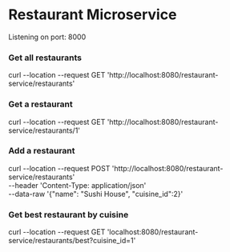 # Restaurant Microservice

Listening on port: 8000

### Get all restaurants
curl --location --request GET 'http://localhost:8080/restaurant-service/restaurants'

### Get a restaurant
curl --location --request GET 'http://localhost:8080/restaurant-service/restaurants/1'

### Add a restaurant
curl --location --request POST 'http://localhost:8080/restaurant-service/restaurants' \
--header 'Content-Type: application/json' \
--data-raw '{"name": "Sushi House", "cuisine_id":2}'

### Get best restaurant by cuisine
curl --location --request GET 'localhost:8080/restaurant-service/restaurants/best?cuisine_id=1'
